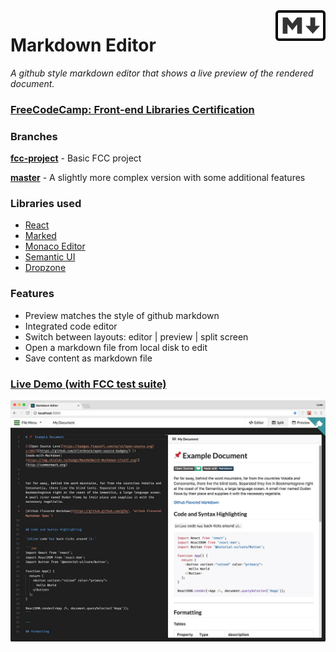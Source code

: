 <img src="markdown-logo.svg" alt="logo"  width="80" align="right" />

# Markdown Editor

_A github style markdown editor that shows a live preview of the rendered document._

### [FreeCodeCamp: Front-end Libraries Certification](https://learn.freecodecamp.org/front-end-libraries/front-end-libraries-projects/build-a-markdown-previewer)


### Branches

[**fcc-project**](https://github.com/lukePeavey/markdown-editor/tree/fcc-project) - Basic FCC project

[**master**](https://github.com/lukePeavey/markdown-editor/tree/master) - A slightly more complex version with some additional features

### Libraries used

- [React](https://reactjs.org/)
- [Marked](https://github.com/markedjs/marked)
- [Monaco Editor](https://github.com/Microsoft/monaco-editor)
- [Semantic UI](https://react.semantic-ui.com/introduction)
- [Dropzone](http://www.dropzonejs.com/)

### Features

- Preview matches the style of github markdown
- Integrated code editor
- Switch between layouts: editor | preview | split screen
- Open a markdown file from local disk to edit
- Save content as markdown file

### [Live Demo (with FCC test suite)](https://fcc-markdown-editor.surge.sh/)
[![screenshots](screenshots/screenshot.jpg)](https://fcc-markdown-editor.surge.sh/)


